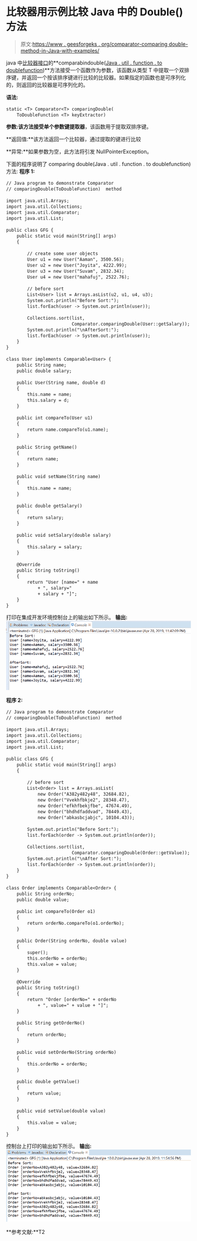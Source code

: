 # 比较器用示例比较 Java 中的 Double()方法

> 原文:[https://www . geesforgeks . org/comparator-comparing double-method-in-Java-with-examples/](https://www.geeksforgeeks.org/comparator-comparingdouble-method-in-java-with-examples/)

java 中[比较器接口](https://www.geeksforgeeks.org/comparator-interface-java/)的**comparabindouble([Java . util . function . to doublefunction](https://www.geeksforgeeks.org/todoublefunction-interface-in-java-with-examples/))**方法接受一个函数作为参数，该函数从类型 T 中提取一个双排序键，并返回一个按该排序键进行比较的比较器。如果指定的函数也是可序列化的，则返回的比较器是可序列化的。

**语法:**

```
static <T> Comparator<T> comparingDouble(
    ToDoubleFunction <T> keyExtractor)

```

**参数:**该方法接受单个参数**键提取器**，该函数用于提取双排序键。

**返回值:**该方法返回一个比较器，通过提取的键进行比较

**异常:**如果参数为空，此方法将引发 NullPointerException。

下面的程序说明了 comparing double(Java . util . function . to doublefunction)方法:
**程序 1:**

```
// Java program to demonstrate Comparator
// comparingDouble(ToDoubleFunction)  method

import java.util.Arrays;
import java.util.Collections;
import java.util.Comparator;
import java.util.List;

public class GFG {
    public static void main(String[] args)
    {

        // create some user objects
        User u1 = new User("Aaman", 3500.56);
        User u2 = new User("Joyita", 4222.99);
        User u3 = new User("Suvam", 2832.34);
        User u4 = new User("mahafuj", 2522.76);

        // before sort
        List<User> list = Arrays.asList(u2, u1, u4, u3);
        System.out.println("Before Sort:");
        list.forEach(user -> System.out.println(user));

        Collections.sort(list,
                         Comparator.comparingDouble(User::getSalary));
        System.out.println("\nAfterSort:");
        list.forEach(user -> System.out.println(user));
    }
}

class User implements Comparable<User> {
    public String name;
    public double salary;

    public User(String name, double d)
    {
        this.name = name;
        this.salary = d;
    }

    public int compareTo(User u1)
    {
        return name.compareTo(u1.name);
    }

    public String getName()
    {
        return name;
    }

    public void setName(String name)
    {
        this.name = name;
    }

    public double getSalary()
    {
        return salary;
    }

    public void setSalary(double salary)
    {
        this.salary = salary;
    }

    @Override
    public String toString()
    {
        return "User [name=" + name
            + ", salary="
            + salary + "]";
    }
}
```

打印在集成开发环境控制台上的输出如下所示。
**输出:**
![](img/1c882fcd51fe5de562a96efabab9665d.png)

**程序 2:**

```
// Java program to demonstrate Comparator
// comparingDouble(ToDoubleFunction)  method

import java.util.Arrays;
import java.util.Collections;
import java.util.Comparator;
import java.util.List;

public class GFG {
    public static void main(String[] args)
    {

        // before sort
        List<Order> list = Arrays.asList(
            new Order("A382y482y48", 32684.82),
            new Order("Vvekhfbkje2", 28348.47),
            new Order("efkhfbekjfbe", 47674.49),
            new Order("bhdhdfaddvad", 78449.43),
            new Order("abkasbcjabjc", 10104.43));

        System.out.println("Before Sort:");
        list.forEach(order -> System.out.println(order));

        Collections.sort(list,
                         Comparator.comparingDouble(Order::getValue));
        System.out.println("\nAfter Sort:");
        list.forEach(order -> System.out.println(order));
    }
}

class Order implements Comparable<Order> {
    public String orderNo;
    public double value;

    public int compareTo(Order o1)
    {
        return orderNo.compareTo(o1.orderNo);
    }

    public Order(String orderNo, double value)
    {
        super();
        this.orderNo = orderNo;
        this.value = value;
    }

    @Override
    public String toString()
    {
        return "Order [orderNo=" + orderNo
            + ", value=" + value + "]";
    }

    public String getOrderNo()
    {
        return orderNo;
    }

    public void setOrderNo(String orderNo)
    {
        this.orderNo = orderNo;
    }

    public double getValue()
    {
        return value;
    }

    public void setValue(double value)
    {
        this.value = value;
    }
}
```

控制台上打印的输出如下所示。
**输出:**
![](img/9b05e909f0590b9238d23bb0e51ded76.png)

**参考文献:**T2